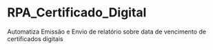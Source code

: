 # RPA_Certificado_Digital
Automatiza Emissão e Envio de relatório sobre data de vencimento de certificados digitais
